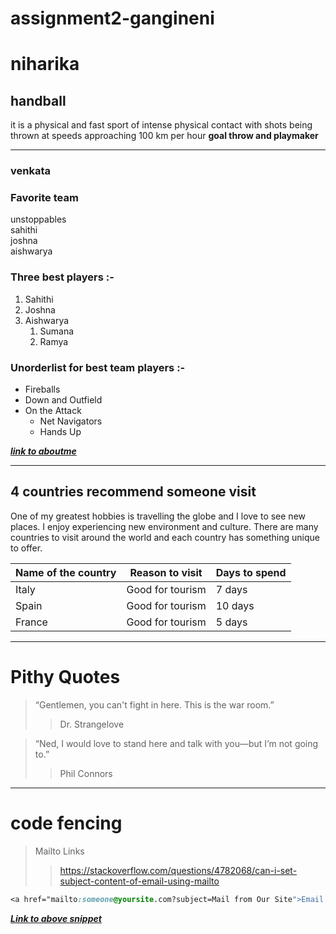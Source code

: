 # assignment2-gangineni
# niharika
## handball 

it is a physical and fast sport of intense physical contact with shots being thrown at speeds approaching 100 km per hour **goal throw and playmaker**
***
### venkata
### Favorite team
unstoppables<br>
sahithi<br>
joshna<br>
aishwarya

### Three best players :-
1. Sahithi
2. Joshna
3. Aishwarya
    1. Sumana
    2. Ramya

### Unorderlist for best team players :-
* Fireballs
* Down and Outfield
* On the Attack
    * Net Navigators
    * Hands Up

***[link to aboutme](AboutMe.md)***
***
## 4 countries recommend someone visit

One of my greatest hobbies is travelling the globe and I love to see new places. I enjoy experiencing new environment and culture. There are many countries to visit around the world and each country has something unique to offer.

| Name of the country | Reason to visit | Days to spend |
--- | --- | --- |
| Italy | Good for tourism | 7 days |
| Spain | Good for tourism | 10 days |
| France | Good for tourism | 5 days |
---
# Pithy Quotes
> “Gentlemen, you can't fight in here. This is the war room.” 
>> Dr. Strangelove

> “Ned, I would love to stand here and talk with you—but I’m not going to.”
>> Phil Connors

---
# code fencing
> Mailto Links
>> https://stackoverflow.com/questions/4782068/can-i-set-subject-content-of-email-using-mailto
``` css
<a href="mailto:someone@yoursite.com?subject=Mail from Our Site">Email Us</a>  
```
***[Link to above snippet](https://css-tricks.com/snippets/html/mailto-links/)***
